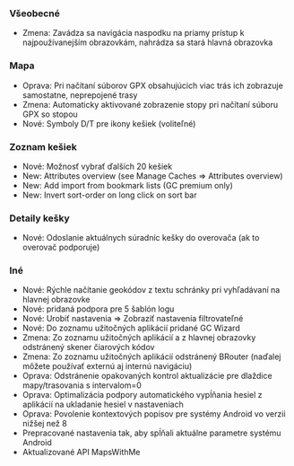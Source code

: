 ### Všeobecné
- Zmena: Zavádza sa navigácia naspodku na priamy prístup k najpoužívanejším obrazovkám, nahrádza sa stará hlavná obrazovka

### Mapa
- Oprava: Pri načítaní súborov GPX obsahujúcich viac trás ich zobrazuje samostatne, neprepojené trasy
- Zmena: Automaticky aktivované zobrazenie stopy pri načítaní súboru GPX so stopou
- Nové: Symboly D/T pre ikony kešiek (voliteľné)

### Zoznam kešiek
- Nové: Možnosť vybrať ďalších 20 kešiek
- New: Attributes overview (see Manage Caches => Attributes overview)
- New: Add import from bookmark lists (GC premium only)
- New: Invert sort-order on long click on sort bar

### Detaily kešky
- Nové: Odoslanie aktuálnych súradníc kešky do overovača (ak to overovač podporuje)

### Iné
- Nové: Rýchle načítanie geokódov z textu schránky pri vyhľadávaní na hlavnej obrazovke
- Nové: pridaná podpora pre 5 šablón logu
- Nové: Urobiť nastavenia => Zobraziť nastavenia filtrovateľné
- Nové: Do zoznamu užitočných aplikácií pridané GC Wizard
- Zmena: Zo zoznamu užitočných aplikácií a z hlavnej obrazovky odstránený skener čiarových kódov
- Zmena: Zo zoznamu užitočných aplikácií odstránený BRouter (naďalej môžete používať externú aj internú navigáciu)
- Oprava: Odstránenie opakovaných kontrol aktualizácie pre dlaždice mapy/trasovania s intervalom=0
- Oprava: Optimalizácia podpory automatického vypĺňania hesiel z aplikácií na ukladanie hesiel v nastaveniach
- Oprava: Povolenie kontextových popisov pre systémy Android vo verzii nižšej než 8
- Prepracované nastavenia tak, aby spĺňali aktuálne parametre systému Android
- Aktualizované API MapsWithMe
